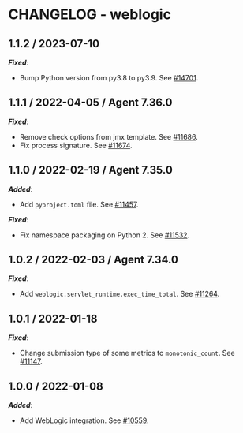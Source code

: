 # CHANGELOG - weblogic

## 1.1.2 / 2023-07-10

***Fixed***:

* Bump Python version from py3.8 to py3.9. See [#14701](https://github.com/DataDog/integrations-core/pull/14701).

## 1.1.1 / 2022-04-05 / Agent 7.36.0

***Fixed***: 

* Remove check options from jmx template. See [#11686](https://github.com/DataDog/integrations-core/pull/11686).
* Fix process signature. See [#11674](https://github.com/DataDog/integrations-core/pull/11674).

## 1.1.0 / 2022-02-19 / Agent 7.35.0

***Added***: 

* Add `pyproject.toml` file. See [#11457](https://github.com/DataDog/integrations-core/pull/11457).

***Fixed***: 

* Fix namespace packaging on Python 2. See [#11532](https://github.com/DataDog/integrations-core/pull/11532).

## 1.0.2 / 2022-02-03 / Agent 7.34.0

***Fixed***: 

* Add `weblogic.servlet_runtime.exec_time_total`. See [#11264](https://github.com/DataDog/integrations-core/pull/11264).

## 1.0.1 / 2022-01-18

***Fixed***: 

* Change submission type of some metrics to `monotonic_count`. See [#11147](https://github.com/DataDog/integrations-core/pull/11147).

## 1.0.0 / 2022-01-08

***Added***: 

* Add WebLogic integration. See [#10559](https://github.com/DataDog/integrations-core/pull/10559).
